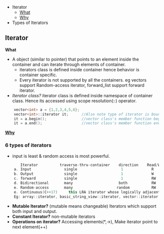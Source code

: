 - Iterator
  - [What](#what)
  - [Why](#why)
- Types of Iterators


## Iterator
<a name=what></a>
**What**
- A object (similar to pointer) that points to an element inside the container and can iterate through elements of container. 
  - iterators class is defined inside container hence behavior is container specific.
  - Every iterator is not supported by all the containers. eg vectors support Random-access iterator, forward_list support forward iterator.
- *Iterator class?* iterator class is defined inside namespace of container class. Hence its accessed using scope resolution(::) operator.
```c++
    vector<int> a = {1,2,3,4,5,6};
    vector<int>::iterator it;      //Also note type of iterator is bound to type of class.
    it = a.begin();                //vector class's member function begin() returns forward iterator
    it = a.end();                  //vector class's member function end() element 1 past end
```  
**[Why](/Languages/Programming_Languages/Rust/Iterators)**

  
    
### 6 types of iterators 
- input is least & random access is most powerful.
```c++
       Iterator          traverse-thru-container    direction    Read/Write        Example
    a. Input               single                    1             R            istream container
    b. Output              single                    1             W            ostream contianer
    c. forward             single                    1             RW          forward_list container    //both input, output
    d. Bidirectional       many                     both           RW            set<> container              //both
    e. Random-access       many                    random          RW            vector<> container          //both
    e. Continuous(C++17)     this LRA iterator whose logically adjacent elements are also physically adjacent in memory. 
    Eg: array::iterator, basic_string_view::iterator, vector::iterator
```    
- **Mutable Iterator?** (mutable means changeable) Iterators which support both input and output.
- **Constant Iterator?** non-mutable iterators
- **Operations on iterator?** Accessing elements(*,->), Make iterator point to next element(++)
